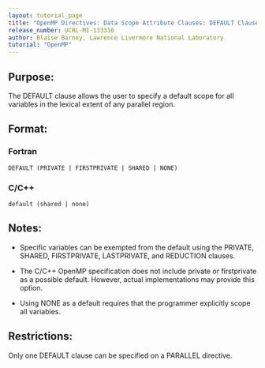 ```yaml
---
layout: tutorial_page
title: "OpenMP Directives: Data Scope Attribute Clauses: DEFAULT Clause"
release_number: UCRL-MI-133316
author: Blaise Barney, Lawrence Livermore National Laboratory
tutorial: "OpenMP"
---
```


## Purpose:

The DEFAULT clause allows the user to specify a default scope for all variables in the lexical extent of any parallel region.

## Format:

### Fortran	
```
DEFAULT (PRIVATE | FIRSTPRIVATE | SHARED | NONE)
```

### C/C++	
```
default (shared | none)
```

## Notes:

* Specific variables can be exempted from the default using the PRIVATE, SHARED, FIRSTPRIVATE, LASTPRIVATE, and REDUCTION clauses.

* The C/C++ OpenMP specification does not include private or firstprivate as a possible default. However, actual implementations may provide this option.

* Using NONE as a default requires that the programmer explicitly scope all variables.

## Restrictions:

Only one DEFAULT clause can be specified on a PARALLEL directive.
